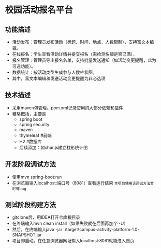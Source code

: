 # 校园活动报名平台
## 功能描述
- 活动发布：管理员发布活动（标题、时间、地点、人数限制），支持富文本编辑。
- 在线报名：学生查看活动详情并提交报名（需检测名额是否已满）。
- 报名管理：管理员导出报名名单，支持批量发送通知（如活动变更提醒，此为可选功能）。
- 数据统计：按活动类型生成参与人数柱状图。
- 其中，富文本编辑和发送活动变更提醒为非必选项
## 技术描述
- 采用maven包管理，pom.xml记录使用的大部分依赖和插件
- 粗略概括，主要是
  - spring boot
  - spring security
  - maven
  - thymeleaf #前端
  - H2 #数据库
  - 后续添加：如char.js建立柱形统计图
## 开发阶段调试方法
- 使用mvn spring-boot:run
- 在浏览器输入localhost:端口号（8081）查看运行结果
`本项目使用该调试方法暂时有bug`
## 测试阶段构建方法
- gitclone后，用IDEA打开仓库根目录
- 在终端输入mvn clean install（如果失败就在后面再加个 -U）
- 然后，在终端输入java -jar .\target\campus-activity-platform-1.0-SNAPSHOT.jar
- 项目即启动。在任意浏览器网址输入localhost:8081就能进入首页
